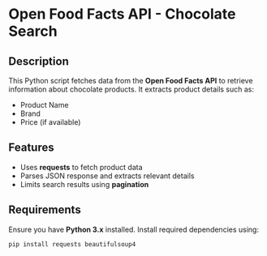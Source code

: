 # Open Food Facts API - Chocolate Search 

## Description
This Python script fetches data from the **Open Food Facts API** to retrieve information about chocolate products. It extracts product details such as:
- Product Name
- Brand
- Price (if available)

## Features
- Uses **requests** to fetch product data  
- Parses JSON response and extracts relevant details  
- Limits search results using **pagination**  

## Requirements
Ensure you have **Python 3.x** installed. Install required dependencies using:
```bash
pip install requests beautifulsoup4


